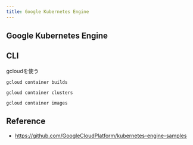 ```yaml
---
title: Google Kubernetes Engine
---
```


## Google Kubernetes Engine


## CLI
gcloudを使う

```
gcloud container builds
```

```
gcloud container clusters
```

```
gcloud container images
```

## Reference
* https://github.com/GoogleCloudPlatform/kubernetes-engine-samples
